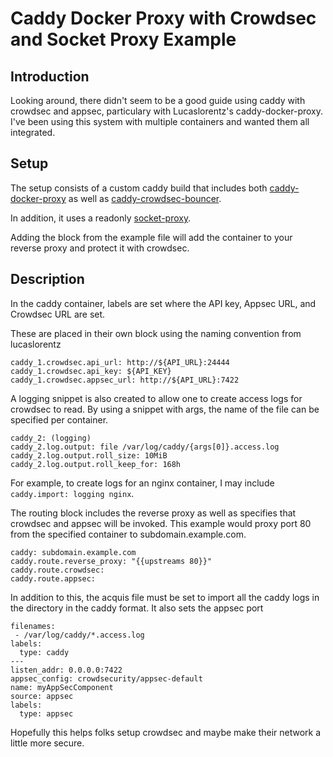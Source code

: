 # Caddy Docker Proxy with Crowdsec and Socket Proxy Example

## Introduction
Looking around, there didn't seem to be a good guide using caddy with crowdsec and appsec, particulary with Lucaslorentz's caddy-docker-proxy. I've been using this system with multiple containers and wanted them all integrated. 

## Setup
The setup consists of a custom caddy build that includes both [caddy-docker-proxy](https://github.com/lucaslorentz/caddy-docker-proxy) as well as [caddy-crowdsec-bouncer](https://github.com/hslatman/caddy-crowdsec-bouncer). 

In addition, it uses a readonly [socket-proxy](https://docs.linuxserver.io/images/docker-socket-proxy/).

Adding the block from the example file will add the container to your reverse proxy and protect it with crowdsec.

## Description

In the caddy container, labels are set where the API key, Appsec URL, and Crowdsec URL are set. 

These are placed in their own block using the naming convention from lucaslorentz

```
caddy_1.crowdsec.api_url: http://${API_URL}:24444
caddy_1.crowdsec.api_key: ${API_KEY}
caddy_1.crowdsec.appsec_url: http://${API_URL}:7422
```

A logging snippet is also created to allow one to create access logs for crowdsec to read. By using a snippet with args, the name of the file can be specified per container.

```
caddy_2: (logging)
caddy_2.log.output: file /var/log/caddy/{args[0]}.access.log
caddy_2.log.output.roll_size: 10MiB
caddy_2.log.output.roll_keep_for: 168h
```

For example, to create logs for an nginx container, I may include `caddy.import: logging nginx`.

The routing block includes the reverse proxy as well as specifies that crowdsec and appsec will be invoked. This example would proxy port 80 from the specified container to subdomain.example.com.

```
caddy: subdomain.example.com
caddy.route.reverse_proxy: "{{upstreams 80}}"
caddy.route.crowdsec:
caddy.route.appsec:
``` 

In addition to this, the acquis file must be set to import all the caddy logs in the directory in the caddy format. It also sets the appsec port

```
filenames:
 - /var/log/caddy/*.access.log
labels:
  type: caddy
---
listen_addr: 0.0.0.0:7422
appsec_config: crowdsecurity/appsec-default
name: myAppSecComponent
source: appsec
labels:
  type: appsec
```


Hopefully this helps folks setup crowdsec and maybe make their network a little more secure. 
